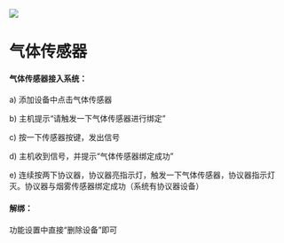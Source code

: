 ![](http://www.cspugoing.com/pcimg/product/lighting/qiti.png)

# 气体传感器

#### 气体传感器接入系统：

a) 添加设备中点击气体传感器

b) 主机提示“请触发一下气体传感器进行绑定”

c) 按一下传感器按键，发出信号

d) 主机收到信号，并提示“气体传感器绑定成功”

e) 连续按两下协议器，协议器亮指示灯，触发一下气体传感器，协议器指示灯灭。协议器与烟雾传感器绑定成功（系统有协议器设备）



#### 解绑：

功能设置中直接“删除设备”即可